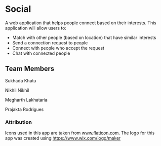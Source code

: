 # Social
A web application that helps people connect based on their interests. This application will allow users to:
- Match with other people (based on location) that have similar interests
- Send a connection request to people
- Connect with people who accept the request
- Chat with connected people

## Team Members
Sukhada Khatu

Nikhil Nikhil

Megharth Lakhataria

Prajakta Rodrigues

### Attribution
Icons used in this app are taken from www.flaticon.com.
The logo for this app was created using https://www.wix.com/logo/maker
